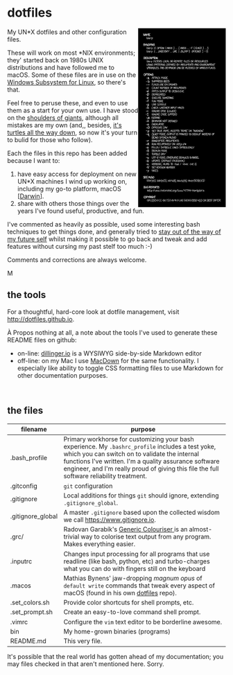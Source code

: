 # dotfiles

<a href="https://xkcd.com/1692/"><img src="./images/xkcd_1692.png" width="40%" align="right"></a>
My UN*X dotfiles and other configuration files.

These will work on most *NIX environments; they' started back on 1980s UNIX distributions and have followed me to macOS. Some of these files are in use on the <a href="https://msdn.microsoft.com/en-us/commandline/wsl/about">Windows Subsystem for Linux</a>, so there's that.

Feel free to peruse these, and even to use them as a start for your own use. I have stood on the <a href="https://stackoverflow.com/">shoulders of giants</a>, although all mistakes are my own (and,, besides, <a href="https://en.wikipedia.org/wiki/Turtles_all_the_way_down">it's turtles all the way down</a>, so now it's your turn to bulid for those who follow).

Each the files in this repo has been added because I want to:

1. have easy access for deployment on new UN*X machines I wind up working on, including my go-to platform, macOS [<a href="https://en.wikipedia.org/wiki/Darwin_%28operating_system%29">Darwin</a>].
2. share with others those things over the years I've found useful, productive, and fun.

I've commented as heavily as possible, used some interesting bash techniques to get things done, and generally tried to <a href="https://xkcd.com/844/">stay out of the way of my future self</a> whilst making it possible to go back and tweak and add features without cursing my past stelf too much :-) 

Comments and corrections are always welcome.

M

## the tools

For a thoughtful, hard-core look at dotfile management, visit <http://dotfiles.github.io>.

À Propos nothing at all, a note about the tools I've used to generate these README files on github:

* on-line:  [dillinger.io](http://dillinger.io/) is a WYSIWYG side-by-side Markdown editor
* off-line: on my Mac I use [MacDown](https://macdown.uranusjr.com/) for the same functionality. I especially like ability to toggle CSS formatting files to use Markdown for other documentation purposes.

<br clear="right"></a>

## the files

| filename        | purpose |
| ------------- |------------- |
| .bash_profile   | Primary workhorse for customizing your bash experience. My `.bashrc_profile` includes a test yoke, which you can switch on to validate the internal functions I've written. I'm a quality assurance software engineer, and I'm really proud of giving this file the full software reliability treatment. |
| .gitconfig | `git` configuration |
| .gitignore | Local additions for things `git` should ignore, extending `.gitignore_global`. |
| .gitignore_global	| A master `.gitignore` based upon the collected wisdom we call <https://www.gitignore.io>. |
| .grc/ | Radovan Garabík's [Generic Colouriser ](http://kassiopeia.juls.savba.sk/~garabik/software/grc.html) is an almost-trivial way to colorise text output from any program. Makes everything easier. |
| .inputrc     | Changes input processing for all programs that use readline (like bash, python, etc) and turbo-charges what you can do with fingers still on the keyboard |
| .macos | Mathias Bynens' jaw-dropping _magnum opus_ of `default write` commands that tweak every aspect of macOS (found in his own [dotfiles](https://github.com/mathiasbynens/dotfiles/blob/master/.macos) repo). |
| .set_colors.sh | Provide color shortcuts for shell prompts, etc. |
| .set_prompt.sh | Create an easy-to-love command shell prompt. |
| .vimrc | Configure the `vim` text editor to be borderline awesome. |
| bin | My home-grown binaries (programs)
| README.md	| This very file. |

It's possible that the real world has gotten ahead of my documentation; you may files checked in that aren't mentioned here. Sorry.